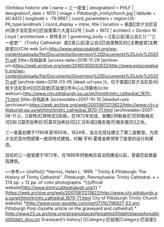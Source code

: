 {{Infobox historic site
| name                 = 三一座堂
| designation1      = PHLF
| designation1_date = 1970
| image                = Pittsburgh_trinitychurch.jpg
| latitude = 40.4413
| longitude = -79.9987
| coord_parameters = region:US-PA_type:landmark
| coord_display = inline, title
| location             = 美国[[宾夕法尼亚州|宾夕法尼亚州]]匹兹堡第六大道322号 
| built                = 1872
| architect            = Gordon W. Lloyd
| architecture         =  哥特复兴
| governing_body       = [[圣公会|圣公会]]
}}
'''三一座堂'''（Trinity Cathedral）是[[圣公会|圣公会]]匹兹堡教区的[[主教座堂|主教座堂]]<ref>{{Cite web |url=http://www.episcopalpgh.org/wp-content/uploads/file/Documents/Governing%20Documents%20July%202011.pdf |title=存档副本 |access-date=2016-11-29 |archive-url=https://web.archive.org/web/20160305032632/http://www.episcopalpgh.org/wp-content/uploads/file/Documents/Governing%20Documents%20July%202011.pdf |archive-date=2016-03-05 |dead-url=yes }}</ref>，位于美国[[宾夕法尼亚州|宾夕法尼亚州]][[匹兹堡|匹兹堡]]市中心山顶墓地<ref>{{cite web|url=http://www.city.pittsburgh.pa.us/wt/html/trinity_cathedral_1870-71.html |title=存档副本 |accessdate=2007-10-10 |deadurl=yes |archiveurl=https://web.archive.org/web/20070811213822/http://www.city.pittsburgh.pa.us/wt/html/trinity_cathedral_1870-71.html |archivedate=2007-08-11 }}</ref>，[[哥特式|哥特式]]风格，在1872年完成，俯瞰[[阿勒格尼河|阿勒格尼河]]和 [[莫农加希拉河|莫农加希拉河]]汇合形成[[俄亥俄河|俄亥俄河]]之处。

三一堂最初建于1780年至1805年。1824年，会众在现址建立了第二座教堂。为宾夕法尼亚州西部第一座哥特式建筑。约翰·亨利·霍普金斯领导了座堂的设计和建造。

目前的三一座堂建于1872年。在1888年阿勒格尼县法院建成以前，曾是匹兹堡最高建筑。

==参考==
{{reflist}}
*Harriss, Helen L. 1999. ''Trinity & Pittsburgh: The History of Trinity Cathedral''. Pittsburgh, Pennsylvania: Trinity Cathedral. x + 214 pp. + 12 pp. of color photographs.
*{{official website|http://www.trinitycathedralpgh.org/}}
*[https://web.archive.org/web/20070811213822/http://www.city.pittsburgh.pa.us/wt/html/trinity_cathedral_1870-71.html City of Pittsburgh Trinity Church website]
*[http://www.post-gazette.com/pg/07176/796927-53.stm Pittsburgh Post-Gazette article on the graveyard and cathedral]
*[http://www23.us.archive.org/stream/placeofgreathist00dahl/placeofgreathist00dahl_djvu.txt Graveyard's history]
[[Category:匹兹堡|Category:匹兹堡]]